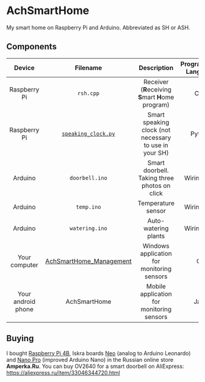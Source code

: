 # AchSmartHome
My smart home on Raspberry Pi and Arduino. Abbreviated as SH or ASH.

## Components
|Device|Filename|Description|Programming Language|Requires|
|:----:|:------:|:---------:|:------------------:|:------:|
|Raspberry Pi|`rsh.cpp`|Receiver (**R**eceiving **S**mart **H**ome program)|C++|[WiringPi](http://wiringpi.com/download-and-install/), Library [RF24](https://github.com/nRF24/RF24)|
|Raspberry Pi|[`speaking_clock.py`](https://github.com/DarkCat09/AchSmartHome/blob/master/Raspberry/speaking_clock.py)|Smart speaking clock (not necessary to use in your SH)|Python|Python3, [SpeechRecognition](https://pypi.org/project/SpeechRecognition/), [gTTS](https://pypi.org/project/gTTS/), [pygame](https://pypi.org/project/pygame/), [requests](https://pypi.org/project/requests/), [Wikipedia](https://pypi.org/project/wikipedia/)|
|Arduino|`doorbell.ino`|Smart doorbell. Taking three photos on click|Wiring C++|Libraries [ArduCAM](https://github.com/ArduCAM/Arduino) and [RF24](https://github.com/nRF24/RF24)|
|Arduino|`temp.ino`|Temperature sensor|Wiring C++|Library [RF24](https://github.com/nRF24/RF24)|
|Arduino|`watering.ino`|Auto-watering plants|Wiring C++|Library [RF24](https://github.com/nRF24/RF24)|
|Your computer|[AchSmartHome_Management](https://github.com/DarkCat09/AchSmartHome/tree/master/AchSmartHome_Management)|Windows application for monitoring sensors|C#|.NET Framework 4.7.2|
|Your android phone|AchSmartHome|Mobile application for monitoring sensors|Java|Android 4.1+|

## Buying
I bought [Raspberry Pi 4B](https://amperka.ru/product/malina-v4), Iskra boards [Neo](https://amperka.ru/product/iskra-neo) (analog to Arduino Leonardo) and [Nano Pro](https://amperka.ru/product/iskra-nano-pro) (improved Arduino Nano) in the Russian online store **Amperka.Ru**.
You can buy OV2640 for a smart doorbell on AliExpress: https://aliexpress.ru/item/33046344720.html
